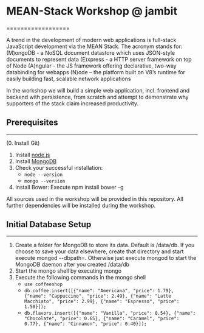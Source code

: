 # MEAN-Stack Workshop @ jambit
==================

A trend in the development of modern web applications is full-stack JavaScript development via the MEAN Stack.
The acronym stands for:
(M)ongoDB - a NoSQL document datastore which uses JSON-style documents to represent data
(E)xpress - a HTTP server framework on top of Node
(A)ngular - the JS framework offering declarative, two-way databinding for webapps
(N)ode – the platform built on V8’s runtime for easily building fast, scalable network applications

In the workshop we will build a simple web application, incl. frontend and backend with persistence, from scratch and attempt to demonstrate why supporters of the stack claim increased productivity.

## Prerequisites
---------------
(0. Install Git)
1.	Install [node.js](http://nodejs.org/download/ "node.js")
2.	Install [MongoDB](http://docs.mongodb.org/manual/installation/ "MongoDB")
3.	Check your successful installation:
	*	```node --version```
	*	```mongo --version```
4.	Install Bower: Execute npm install bower -g

All sources used in the workshop will be provided in this repository.
All further dependencies will be installed during the workshop.

## Initial Database Setup
---------------
1. Create a folder for MongoDB to store its data. Default is /data/db. If you choose to save your data elsewhere, create that directory and start execute mongod --dbpath=<your path>. Otherwise just execute mongod to start the MongoDB daemon after you created /data/db
2. Start the mongo shell by executing mongo
3. Execute the following commands in the mongo shell
    * ```use coffeeshop```
    * ```db.coffee.insert([{"name": "Americana", "price": 1.79}, {"name": "Cappuccino", "price": 2.49}, {"name": "Latte Macchiato", "price": 2.99}, {"name": "Espresso", "price": 1.50}]);```
    * ```db.flavors.insert([{"name": "Vanilla", "price": 0.54}, {"name": "Chocolate", "price": 0.65}, {"name": "Caramel", "price": 0.77}, {"name": "Cinnamon", "price": 0.40}]);```